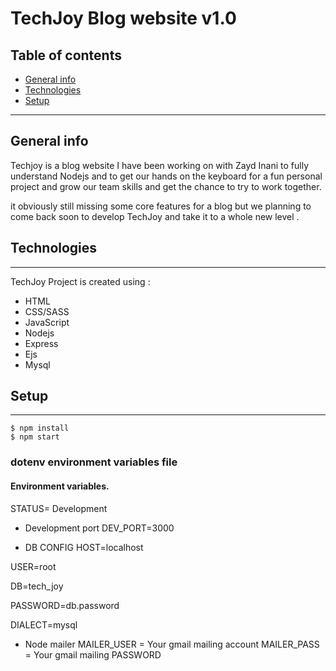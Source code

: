 
# TechJoy Blog website v1.0

## Table of contents
* [General info](#general-info)
* [Technologies](#technologies)
* [Setup](#setup)

______________________________________________________________________________________________________________


## General info

Techjoy is a blog website I have been working on with 
Zayd Inani to fully understand Nodejs and to get our hands on the keyboard for a fun personal project and grow our team skills and get the chance to try to work together.

it obviously still missing some core features for a blog but we planning to come back soon to develop TechJoy and take it to a whole new level .

## Technologies
________________________________________

TechJoy Project is created using :

* HTML
* CSS/SASS
* JavaScript
* Nodejs
* Express
* Ejs
* Mysql

## Setup
________________________________________
```
$ npm install
$ npm start
```

### dotenv environment variables file

#### Environment variables.
STATUS= Development

* Development port
DEV_PORT=3000

* DB CONFIG
HOST=localhost 

USER=root

DB=tech_joy

PASSWORD=db.password

DIALECT=mysql

* Node mailer 
MAILER_USER = Your gmail mailing account
MAILER_PASS = Your gmail mailing PASSWORD

